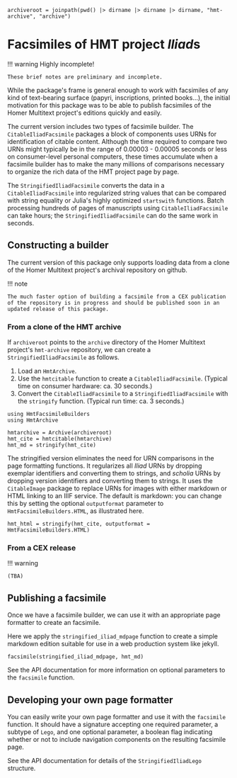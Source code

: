 ```@setup iliads
archiveroot = joinpath(pwd() |> dirname |> dirname |> dirname, "hmt-archive", "archive")

```

# Facsimiles of HMT project *Iliad*s

!!! warning Highly incomplete!

    These brief notes are preliminary and incomplete.


While the package's frame is general enough to work with facsimiles of any kind of text-bearing surface (papyri, inscriptions, printed books...), the initial motivation for this package was to be able to publish facsimiles of the Homer Multitext project's editions quickly and easily.

The current version includes two types of facsimile builder. The `CitableIliadFacsimile` packages a block of components uses URNs for identification of citable content.  Although the time required to compare two URNs might typically be in the range of 0.00003 - 0.00005 seconds or less on consumer-level personal computers, these times accumulate when a facsimile builder has to make the many millions of comparisons necessary to organize the rich data of the HMT project page by page.

The `StringifiedIliadFacsimile` converts the data in a `CitableIliadFacsimile` into regularized string values that can be compared with string equality or Julia's highly optimized `startswith` functions.  Batch processing hundreds of pages of manuscripts using `CitableIliadFacsimile` can take hours;  the `StringifiedIliadFacsimile` can do the same work in seconds.

## Constructing a builder

The current version of this package only supports loading data from a clone of the Homer Multitext project's archival repository on github.  

!!! note

    The much faster option of building a facsimile from a CEX publication of the repository is in progress and should be published soon in an updated release of this package.

### From a clone of the HMT archive

If `archiveroot` points to the `archive` directory of the Homer Multitext project's `hmt-archive` repository, we can create a `StringifiedIliadFacsimile` as follows.

1. Load an `HmtArchive`.
2. Use the `hmtcitable` function to create a `CitableIliadFacsimile`. (Typical time on consumer hardware: ca. 30 seconds.)
3. Convert the `CitableIliadFacsimile` to a `StringifiedIliadFacsimile` with the `stringify` function. (Typical run time: ca. 3 seconds.)

```@example iliads
using HmtFacsimileBuilders
using HmtArchive

hmtarchive = Archive(archiveroot)
hmt_cite = hmtcitable(hmtarchive)
hmt_md = stringify(hmt_cite)
```

The stringified version eliminates the need for URN comparisons in the page formatting functions.  It regularizes all *Iliad* URNs by dropping exemplar identifiers and converting them to strings, and *scholia* URNs by dropping version identifiers and converting them to strings.  It uses the `CitableImage` package to replace URNs for images with either markdown or HTML linking to an IIIF service.  The default is markdown:  you can change this by setting the optional `outputformat` parameter to `HmtFacsimileBuilders.HTML`, as illustrated here.


```@example iliads
hmt_html = stringify(hmt_cite, outputformat = HmtFacsimileBuilders.HTML)
```

### From a CEX release 

!!! warning

    (TBA)


## Publishing a facsimile

Once we have a facsimile builder, we can use it with an appropriate page formatter to create an facsimile.

Here we apply the `stringified_iliad_mdpage` function to create a simple markdown edition suitable for use in a web production system like jekyll.

```@example iliads
facsimile(stringified_iliad_mdpage, hmt_md)
```

See the API documentation for more information on optional parameters to the `facsimile` function.


## Developing your own page formatter

You can easily write your own page formatter and use it with the `facsimile` function.  It should have a signature accepting one required parameter, a subtype of `Lego`, and one optional parameter, a boolean flag indicating whether or not to include navigation components on the resulting facsimile page.

See the API documentation for details of the `StringifiedIliadLego` structure.
